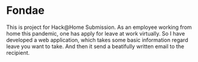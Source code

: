 # Fondae
This is project for Hack@Home Submission.
As an employee working from home this pandemic, one has apply for leave at work virtually.
So I have developed a web application, which takes some basic information regard leave you want to take.
And then it send a beatifully written email to the recipient.
